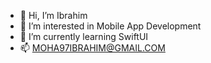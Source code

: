 - 👋 Hi, I’m Ibrahim
- 👀 I’m interested in Mobile App Development
- 🌱 I’m currently learning SwiftUI
- 📫 MOHA97IBRAHIM@GMAIL.COM

